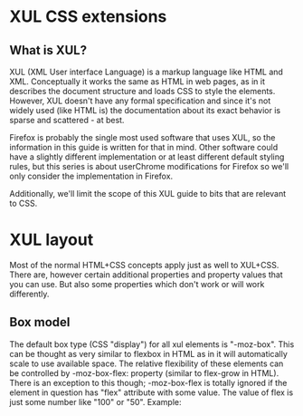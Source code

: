 # XUL CSS extensions

## What is XUL?

XUL (XML User interface Language) is a markup language like HTML and XML. Conceptually it works the same as HTML in web pages, as in it describes the document structure and loads CSS to style the elements. However, XUL doesn't have any formal specification and since it's not widely used (like HTML is) the documentation about its exact behavior is sparse and scattered - at best.

Firefox is probably the single most used software that uses XUL, so the information in this guide is written for that in mind. Other software could have a slightly different implementation or at least different default styling rules, but this series is about userChrome modifications for Firefox so we'll only consider the implementation in Firefox.

Additionally, we'll limit the scope of this XUL guide to bits that are relevant to CSS.

# XUL layout

Most of the normal HTML+CSS concepts apply just as well to XUL+CSS. There are, however certain additional properties and property values that you can use. But also some properties which don't work or will work differently.

## Box model

The default box type (CSS "display") for all xul elements is "-moz-box". This can be thought as very similar to flexbox in HTML as in it will automatically scale to use available space. The relative flexibility of these elements can be controlled by -moz-box-flex: property (similar to flex-grow in HTML). There is an exception to this though; -moz-box-flex is totally ignored if the element in question has "flex" attribute with some value. The value of flex is just some number like "100" or "50". Example:

```css
```
